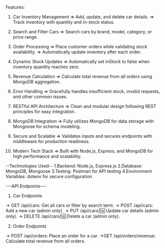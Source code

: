 Features:

1. Car Inventory Management
=> Add, update, and delete car details.
=> Track inventory with quantity and in-stock status.

2. Search and Filter Cars
=> Search cars by brand, model, category, or price range.

3. Order Processing
=> Place customer orders while validating stock availability.
=> Automatically update inventory after each order.

4. Dynamic Stock Updates
=> Automatically set inStock to false when inventory quantity reaches zero.

5. Revenue Calculation
=> Calculate total revenue from all orders using MongoDB aggregation.

6. Error Handling
=> Gracefully handles insufficient stock, invalid requests, and other common issues.

7. RESTful API Architecture
=> Clean and modular design following REST principles for easy integration.

8. MongoDB Integration
=> Fully utilizes MongoDB for data storage with Mongoose for schema modeling.

9. Secure and Scalable
=> Validates inputs and secures endpoints with middleware for production readiness.

10. Modern Tech Stack
=> Built with Node.js, Express, and MongoDB for high performance and scalability.


--Technologies Used--
1.Backend: Node.js, Express.js
2.Database: MongoDB, Mongoose
3.Testing: Postman for API testing
4.Environment Variables: dotenv for secure configuration


---API Endpoints---

1. Car Endpoints

-> GET /api/cars: Get all cars or filter by search term.
-> POST /api/cars: Add a new car (admin only).
-> PUT /api/cars/:id: Update car details (admin only).
-> DELETE /api/cars/:id: Delete a car (admin only).


2. Order Endpoints

-> POST /api/orders: Place an order for a car.
->GET /api/orders/revenue: Calculate total revenue from all orders.
